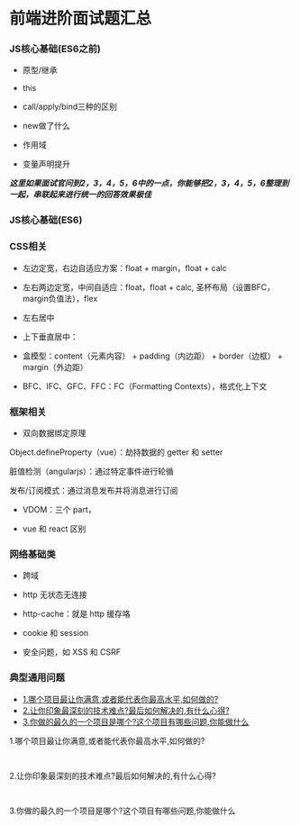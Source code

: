 # 前端进阶面试题汇总


### JS核心基础(ES6之前)

- 原型/继承

- this

- call/apply/bind三种的区别

- new做了什么

- 作用域

- 变量声明提升

***这里如果面试官问到2，3，4，5，6中的一点，你能够把2，3，4，5，6整理到一起，串联起来进行统一的回答效果极佳***

### JS核心基础(ES6)

### CSS相关

- 左边定宽，右边自适应方案：float + margin，float + calc

- 左右两边定宽，中间自适应：float，float + calc, 圣杯布局（设置BFC，margin负值法），flex

- 左右居中

- 上下垂直居中：

- 盒模型：content（元素内容） + padding（内边距） + border（边框） + margin（外边距）

- BFC、IFC、GFC、FFC：FC（Formatting Contexts），格式化上下文

### 框架相关

- 双向数据绑定原理

Object.defineProperty（vue）：劫持数据的 getter 和 setter

脏值检测（angularjs）：通过特定事件进行轮循

发布/订阅模式：通过消息发布并将消息进行订阅

- VDOM：三个 part，
 
- vue 和 react 区别

### 网络基础类

- 跨域

- http 无状态无连接
  
- http-cache：就是 http 缓存咯

- cookie 和 session
  
- 安全问题，如 XSS 和 CSRF




### 典型通用问题

- [1.哪个项目最让你满意,或者能代表你最高水平,如何做的?](#1)
- [2.让你印象最深刻的技术难点?最后如何解决的,有什么心得?](#2)
- [3.你做的最久的一个项目是哪个?这个项目有哪些问题,你能做什么](#3)


<a name= "1">1.哪个项目最让你满意,或者能代表你最高水平,如何做的?</a>
```
    
```

<a name= "2">2.让你印象最深刻的技术难点?最后如何解决的,有什么心得?</a>
```
    
```

<a name= "3">3.你做的最久的一个项目是哪个?这个项目有哪些问题,你能做什么</a>
```
    
```